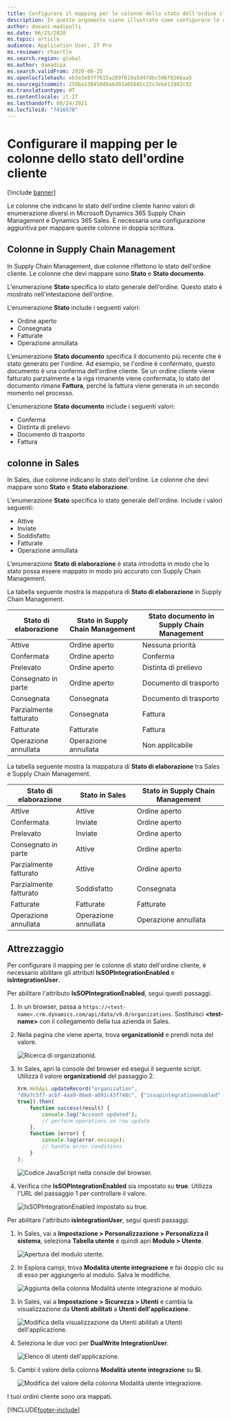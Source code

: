```yaml
---
title: Configurare il mapping per le colonne dello stato dell'ordine cliente
description: In questo argomento viene illustrato come configurare le colonne di stato dell'ordine cliente per la doppia scrittura.
author: dasani-madipalli
ms.date: 06/25/2020
ms.topic: article
audience: Application User, IT Pro
ms.reviewer: rhaertle
ms.search.region: global
ms.author: damadipa
ms.search.validFrom: 2020-06-25
ms.openlocfilehash: eb3e3e87f7615a289f019a5d47dbc596f0266aa5
ms.sourcegitcommit: 259ba130450d8a6d93a65685c22c7eb411982c92
ms.translationtype: HT
ms.contentlocale: it-IT
ms.lasthandoff: 08/24/2021
ms.locfileid: "7416578"
---
```

# <a name="set-up-the-mapping-for-the-sales-order-status-columns"></a>Configurare il mapping per le colonne dello stato dell'ordine cliente

[!include [banner](../../includes/banner.md)]

Le colonne che indicano lo stato dell'ordine cliente hanno valori di enumerazione diversi in Microsoft Dynamics 365 Supply Chain Management e Dynamics 365 Sales. È necessaria una configurazione aggiuntiva per mappare queste colonne in doppia scrittura.

## <a name="columns-in-supply-chain-management"></a>Colonne in Supply Chain Management

In Supply Chain Management, due colonne riflettono lo stato dell'ordine cliente. Le colonne che devi mappare sono **Stato** e **Stato documento**.

L'enumerazione **Stato** specifica lo stato generale dell'ordine. Questo stato è mostrato nell'intestazione dell'ordine.

L'enumerazione **Stato** include i seguenti valori:

- Ordine aperto
- Consegnata
- Fatturate
- Operazione annullata

L'enumerazione **Stato documento** specifica il documento più recente che è stato generato per l'ordine. Ad esempio, se l'ordine è confermato, questo documento è una conferma dell'ordine cliente. Se un ordine cliente viene fatturato parzialmente e la riga rimanente viene confermata, lo stato del documento rimane **Fattura**, perché la fattura viene generata in un secondo momento nel processo.

L'enumerazione **Stato documento** include i seguenti valori:

- Conferma
- Distinta di prelievo
- Documento di trasporto
- Fattura

## <a name="columns-in-sales"></a>colonne in Sales

In Sales, due colonne indicano lo stato dell'ordine. Le colonne che devi mappare sono **Stato** e **Stato elaborazione**.

L'enumerazione **Stato** specifica lo stato generale dell'ordine. Include i valori seguenti:

- Attive
- Inviate
- Soddisfatto
- Fatturate
- Operazione annullata

L'enumerazione **Stato di elaborazione** è stata introdotta in modo che lo stato possa essere mappato in modo più accurato con Supply Chain Management.

La tabella seguente mostra la mappatura di **Stato di elaborazione** in Supply Chain Management.

| Stato di elaborazione   | Stato in Supply Chain Management | Stato documento in Supply Chain Management |
|---------------------|-----------------------------------|--------------------------------------------|
| Attive              | Ordine aperto                        | Nessuna priorità                                       |
| Confermata           | Ordine aperto                        | Conferma                               |
| Prelevato              | Ordine aperto                        | Distinta di prelievo                               |
| Consegnato in parte | Ordine aperto                        | Documento di trasporto                               |
| Consegnata           | Consegnata                         | Documento di trasporto                               |
| Parzialmente fatturato  | Consegnata                         | Fattura                                    |
| Fatturate            | Fatturate                          | Fattura                                    |
| Operazione annullata           | Operazione annullata                         | Non applicabile                             |

La tabella seguente mostra la mappatura di **Stato di elaborazione** tra Sales e Supply Chain Management.

| Stato di elaborazione   | Stato in Sales | Stato in Supply Chain Management |
|---------------------|-----------------|-----------------------------------|
| Attive              | Attive          | Ordine aperto                        |
| Confermata           | Inviate       | Ordine aperto                        |
| Prelevato              | Inviate       | Ordine aperto                        |
| Consegnato in parte | Attive          | Ordine aperto                        |
| Parzialmente fatturato  | Attive          | Ordine aperto                        |
| Parzialmente fatturato  | Soddisfatto       | Consegnata                         |
| Fatturate            | Fatturate        | Fatturate                          |
| Operazione annullata           | Operazione annullata       | Operazione annullata                         |

## <a name="setup"></a>Attrezzaggio

Per configurare il mapping per le colonne di stato dell'ordine cliente, è necessario abilitare gli attributi **IsSOPIntegrationEnabled** e **isIntegrationUser**.

Per abilitare l'attributo **IsSOPIntegrationEnabled**, segui questi passaggi.

1. In un browser, passa a `https://<test-name>.crm.dynamics.com/api/data/v9.0/organizations`. Sostituisci **\<test-name\>** con il collegamento della tua azienda in Sales.
2. Nella pagina che viene aperta, trova **organizationid** e prendi nota del valore.

    ![Ricerca di organizationid.](media/sales-map-orgid.png)

3. In Sales, apri la console del browser ed esegui il seguente script. Utilizza il valore **organizationid** del passaggio 2.

    ```javascript
    Xrm.WebApi.updateRecord("organization",
    "d9a7c5f7-acbf-4aa9-86e8-a891c43f748c", {"issopintegrationenabled" :
    true}).then(
        function success(result) {
            console.log("Account updated");
            // perform operations on row update
        },
        function (error) {
            console.log(error.message);
            // handle error conditions
        }
    );
    ```

    ![Codice JavaScript nella console del browser.](media/sales-map-script.png)

4. Verifica che **IsSOPIntegrationEnabled** sia impostato su **true**. Utilizza l'URL del passaggio 1 per controllare il valore.

    ![IsSOPIntegrationEnabled impostato su true.](media/sales-map-integration-enabled.png)

Per abilitare l'attributo **isIntegrationUser**, segui questi passaggi.

1. In Sales, vai a **Impostazione \> Personalizzazione \> Personalizza il sistema**, seleziona **Tabella utente** e quindi apri **Modulo \> Utente**.

    ![Apertura del modulo utente.](media/sales-map-user.png)

2. In Esplora campi, trova **Modalità utente integrazione** e fai doppio clic su di esso per aggiungerlo al modulo. Salva le modifiche.

    ![Aggiunta della colonna Modalità utente integrazione al modulo.](media/sales-map-field-explorer.png)

3. In Sales, vai a **Impostazione \> Sicurezza \> Utenti** e cambia la visualizzazione da **Utenti abilitati** a **Utenti dell'applicazione**.

    ![Modifica della visualizzazione da Utenti abilitati a Utenti dell'applicazione.](media/sales-map-enabled-users.png)

4. Seleziona le due voci per **DualWrite IntegrationUser**.

    ![Elenco di utenti dell'applicazione.](media/sales-map-user-mode.png)

5. Cambi il valore della colonna **Modalità utente integrazione** su **Sì**.

    ![Modifica del valore della colonna Modalità utente integrazione.](media/sales-map-user-mode-yes.png)

I tuoi ordini cliente sono ora mappati.


[!INCLUDE[footer-include](../../../../includes/footer-banner.md)]